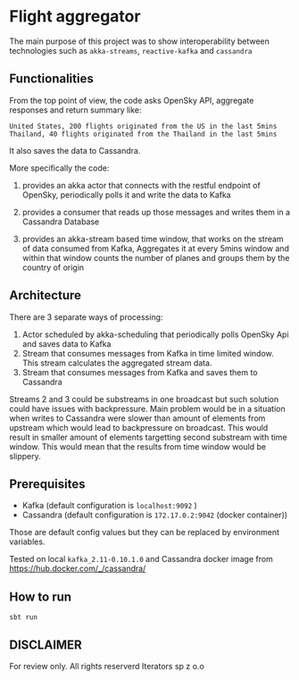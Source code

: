 # Flight aggregator

The main purpose of this project was to show interoperability between technologies such as
`akka-streams`, `reactive-kafka` and `cassandra`

## Functionalities

From the top point of view, the code asks OpenSky API, aggregate responses and return summary like:

```
United States, 200 flights originated from the US in the last 5mins
Thailand, 40 flights originated from the Thailand in the last 5mins
```
It also saves the data to Cassandra.


More specifically the code:

1. provides an akka actor that connects with the restful endpoint of OpenSky, periodically polls it and write the data to Kafka

2. provides a consumer that reads up those messages and writes them in a Cassandra Database

3. provides an akka-stream based time window, that works on the stream of data consumed from Kafka, Aggregates it at every 5mins window and within that window counts the number of planes and groups them by the country of origin

## Architecture

There are 3 separate ways of processing:
1. Actor scheduled by akka-scheduling that periodically polls OpenSky Api and saves data to Kafka
2. Stream that consumes messages from Kafka in time limited window. This stream calculates the aggregated stream data.
3. Stream that consumes messages from Kafka and saves them to Cassandra

Streams 2 and 3 could be substreams in one broadcast but such solution could have issues with backpressure. Main problem would be in a situation when writes to Cassandra were slower than amount of elements from upstream which would lead to backpressure on broadcast. This would result in smaller amount of elements targetting second substream with time window. This would mean that the results from time window would be slippery.

## Prerequisites
- Kafka (default configuration is `localhost:9092` )
- Cassandra (default configuration is `172.17.0.2:9042` (docker container))

Those are default config values but they can be replaced by environment variables.

Tested on local `kafka_2.11-0.10.1.0`
and Cassandra docker image from https://hub.docker.com/_/cassandra/

## How to run
`sbt run`

## DISCLAIMER
For review only. All rights reserverd Iterators sp z o.o